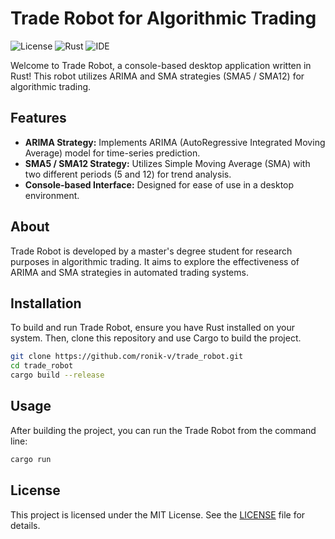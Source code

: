 # Trade Robot for Algorithmic Trading
![License](https://img.shields.io/github/license/Ileriayo/markdown-badges?style=for-the-badge)
![Rust](https://img.shields.io/badge/rust-%23000000.svg?style=for-the-badge&logo=rust&logoColor=white)
![IDE](https://img.shields.io/badge/IDE-RustRover%202024.1-blue.svg?style=flat-square)

Welcome to Trade Robot, a console-based desktop application written in Rust! This robot utilizes ARIMA and SMA strategies (SMA5 / SMA12) for algorithmic trading.

## Features

- **ARIMA Strategy:** Implements ARIMA (AutoRegressive Integrated Moving Average) model for time-series prediction.
- **SMA5 / SMA12 Strategy:** Utilizes Simple Moving Average (SMA) with two different periods (5 and 12) for trend analysis.
- **Console-based Interface:** Designed for ease of use in a desktop environment.

## About

Trade Robot is developed by a master's degree student for research purposes in algorithmic trading. It aims to explore the effectiveness of ARIMA and SMA strategies in automated trading systems.

## Installation

To build and run Trade Robot, ensure you have Rust installed on your system. Then, clone this repository and use Cargo to build the project.

```bash
git clone https://github.com/ronik-v/trade_robot.git
cd trade_robot
cargo build --release
```

## Usage
After building the project, you can run the Trade Robot from the command line:
```bash
cargo run
```

## License
This project is licensed under the MIT License. See the [LICENSE](LICENSE) file for details.